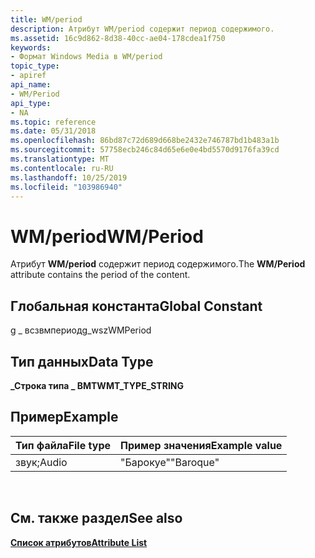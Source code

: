 ```yaml
---
title: WM/period
description: Атрибут WM/period содержит период содержимого.
ms.assetid: 16c9d862-8d38-40cc-ae04-178cdea1f750
keywords:
- Формат Windows Media в WM/period
topic_type:
- apiref
api_name:
- WM/Period
api_type:
- NA
ms.topic: reference
ms.date: 05/31/2018
ms.openlocfilehash: 86bd87c72d689d668be2432e746787bd1b483a1b
ms.sourcegitcommit: 57758ecb246c84d65e6e0e4bd5570d9176fa39cd
ms.translationtype: MT
ms.contentlocale: ru-RU
ms.lasthandoff: 10/25/2019
ms.locfileid: "103986940"
---
```

# <a name="wmperiod"></a><span data-ttu-id="eb64b-104">WM/period</span><span class="sxs-lookup"><span data-stu-id="eb64b-104">WM/Period</span></span>

<span data-ttu-id="eb64b-105">Атрибут **WM/period** содержит период содержимого.</span><span class="sxs-lookup"><span data-stu-id="eb64b-105">The **WM/Period** attribute contains the period of the content.</span></span>

## <a name="global-constant"></a><span data-ttu-id="eb64b-106">Глобальная константа</span><span class="sxs-lookup"><span data-stu-id="eb64b-106">Global Constant</span></span>

<span data-ttu-id="eb64b-107">g \_ всзвмпериод</span><span class="sxs-lookup"><span data-stu-id="eb64b-107">g\_wszWMPeriod</span></span>

## <a name="data-type"></a><span data-ttu-id="eb64b-108">Тип данных</span><span class="sxs-lookup"><span data-stu-id="eb64b-108">Data Type</span></span>

<span data-ttu-id="eb64b-109">**\_Строка типа \_ ВМТ**</span><span class="sxs-lookup"><span data-stu-id="eb64b-109">**WMT\_TYPE\_STRING**</span></span>

## <a name="example"></a><span data-ttu-id="eb64b-110">Пример</span><span class="sxs-lookup"><span data-stu-id="eb64b-110">Example</span></span>



| <span data-ttu-id="eb64b-111">Тип файла</span><span class="sxs-lookup"><span data-stu-id="eb64b-111">File type</span></span> | <span data-ttu-id="eb64b-112">Пример значения</span><span class="sxs-lookup"><span data-stu-id="eb64b-112">Example value</span></span> |
|-----------|---------------|
| <span data-ttu-id="eb64b-113">звук;</span><span class="sxs-lookup"><span data-stu-id="eb64b-113">Audio</span></span>     | <span data-ttu-id="eb64b-114">"Барокуе"</span><span class="sxs-lookup"><span data-stu-id="eb64b-114">"Baroque"</span></span>     |



 

## <a name="see-also"></a><span data-ttu-id="eb64b-115">См. также раздел</span><span class="sxs-lookup"><span data-stu-id="eb64b-115">See also</span></span>

<dl> <dt>

[<span data-ttu-id="eb64b-116">**Список атрибутов**</span><span class="sxs-lookup"><span data-stu-id="eb64b-116">**Attribute List**</span></span>](attribute-list.md)
</dt> </dl>

 

 




